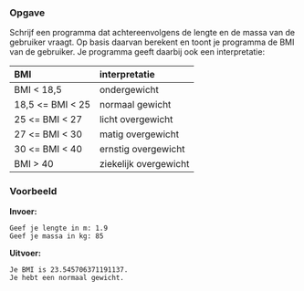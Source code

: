 ### Opgave

Schrijf een programma dat achtereenvolgens de lengte en de massa van de gebruiker vraagt. Op basis daarvan berekent en toont je programma de BMI van de gebruiker. Je programma geeft daarbij ook een interpretatie:

BMI | interpretatie
:-------------------- | :---
BMI < 18,5            | ondergewicht
18,5 <= BMI < 25      | normaal gewicht
25 <= BMI < 27        | licht overgewicht
27 <= BMI < 30        | matig overgewicht
30 <= BMI < 40        | ernstig overgewicht
BMI > 40              | ziekelijk overgewicht

### Voorbeeld

**Invoer:**

    Geef je lengte in m: 1.9
    Geef je massa in kg: 85

**Uitvoer:**

    Je BMI is 23.545706371191137.
    Je hebt een normaal gewicht.
